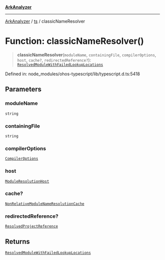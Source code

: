 [**ArkAnalyzer**](../../../../README.md)

***

[ArkAnalyzer](../../../../globals.md) / [ts](../README.md) / classicNameResolver

# Function: classicNameResolver()

> **classicNameResolver**(`moduleName`, `containingFile`, `compilerOptions`, `host`, `cache?`, `redirectedReference?`): [`ResolvedModuleWithFailedLookupLocations`](../interfaces/ResolvedModuleWithFailedLookupLocations.md)

Defined in: node\_modules/ohos-typescript/lib/typescript.d.ts:5418

## Parameters

### moduleName

`string`

### containingFile

`string`

### compilerOptions

[`CompilerOptions`](../interfaces/CompilerOptions.md)

### host

[`ModuleResolutionHost`](../interfaces/ModuleResolutionHost.md)

### cache?

[`NonRelativeModuleNameResolutionCache`](../interfaces/NonRelativeModuleNameResolutionCache.md)

### redirectedReference?

[`ResolvedProjectReference`](../interfaces/ResolvedProjectReference.md)

## Returns

[`ResolvedModuleWithFailedLookupLocations`](../interfaces/ResolvedModuleWithFailedLookupLocations.md)
